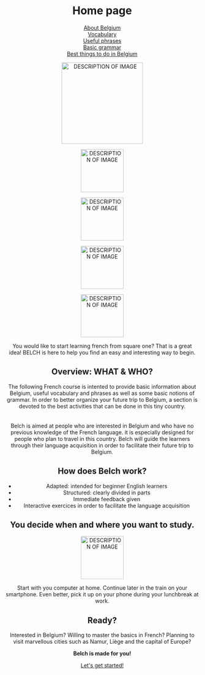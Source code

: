 <center> 
<h1>Home page</h1>
<p>
  <a href="page2.html">About Belgium</a> <br>
  <a href="page3.html">Vocabulary</a> <br>
  <a href="page4.html">Useful phrases</a> <br>
  <a href="page5.html">Basic grammar</a> <br>
  <a href="page6.html">Best things to do in Belgium</a> <br>
</p>

<p>
<img src="https://image.flaticon.com/icons/png/512/2028/premium/2028661.png" alt="DESCRIPTION OF IMAGE" style="width:212px;height:212px;">
</p>

<p>
<img src="https://image.flaticon.com/icons/png/512/1623/1623343.png" alt="DESCRIPTION OF IMAGE" 
style="width:112px;height:112px;">
</p>


<p>
<img src="https://image.flaticon.com/icons/png/512/1126/1126453.png"
alt="DESCRIPTION OF IMAGE" style="width:112px;height:112px;">
</p>

<p>
<img src="https://image.flaticon.com/icons/png/512/761/761505.png"
alt="DESCRIPTION OF IMAGE" style="width:112px;height:112px;">
</p>

<p>
<img src="https://image.flaticon.com/icons/png/512/326/326731.png"
alt="DESCRIPTION OF IMAGE" style="width:112px;height:112px;">
</p>

<p> 
You would like to start learning french from square one? That is a great idea! BELCH is here to help you find an easy and interesting way to begin. <br>

<h2> Overview: WHAT & WHO?</h2>

The following French course is intented to provide basic information about Belgium, useful vocabulary and phrases as well as some basic notions of grammar. In order to better organize your future trip to Belgium, a section is devoted to the best activities that can be done in this tiny country. <br>
<br>
<br>
Belch is aimed at people who are interested in Belgium and who have no previous knowledge of the French language. it is especially designed for people who plan to travel in this country. Belch will guide the learners through their language acquisition in order to facilitate their future trip to Belgium. 
</p>



<p>
<h2>How does Belch work?</h2>
<ul>
  <li>Adapted: intended for beginner English learners</li>
  <li>Structured: clearly divided in parts</li>
  <li>Immediate feedback given</li>
  <li>Interactive exercices in order to facilitate the language acquisition</li>
  </ul>
</p>         


<p>
<h2> You decide when and where you want to study.</h2> 

<img src="https://image.flaticon.com/icons/png/512/1623/1623343.png" alt="DESCRIPTION OF IMAGE" 
style="width:112px;height:112px;">

Start with you computer at home. Continue later in the train on your smartphone. Even better, pick it up on your phone during your lunchbreak at work. 
</p> 

<p>
<h2> Ready?</h2>
Interested in Belgium? Willing to master the basics in French? Planning to visit marvellous cities such as Namur, Liège and the capital of Europe? <br>
</p>


<p> 
<strong>Belch is made for you!</strong> <br> 
</p>

<p>
<a href="https://camillefrancq.github.io/sml5202-final-francq/page2.html"> Let's get started! </a>
</p>
</center>




